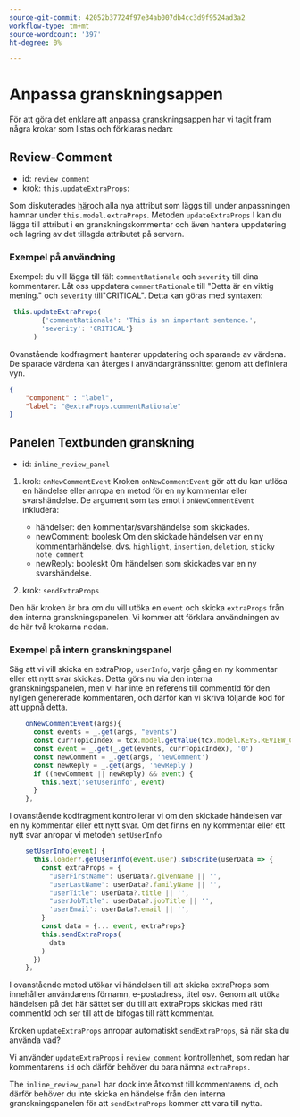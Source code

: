 ```yaml
---
source-git-commit: 42052b37724f97e34ab007db4cc3d9f9524ad3a2
workflow-type: tm+mt
source-wordcount: '397'
ht-degree: 0%

---
```

# Anpassa granskningsappen

För att göra det enklare att anpassa granskningsappen har vi tagit fram några krokar som listas och förklaras nedan:

## Review-Comment

- id: `review_comment`
- krok: `this.updateExtraProps`:

Som diskuterades [här](../../aem_guides_framework/basic_customisation.md)och alla nya attribut som läggs till under anpassningen hamnar under `this.model.extraProps`. Metoden `updateExtraProps` I kan du lägga till attribut i en granskningskommentar och även hantera uppdatering och lagring av det tillagda attributet på servern.

### Exempel på användning

Exempel: du vill lägga till fält `commentRationale` och `severity` till dina kommentarer.
Låt oss uppdatera `commentRationale` till &quot;Detta är en viktig mening.&quot; och `severity` till&quot;CRITICAL&quot;.
Detta kan göras med syntaxen:

```typescript
 this.updateExtraProps(
        {'commentRationale': 'This is an important sentence.',
        'severity': 'CRITICAL'}
      )
```

Ovanstående kodfragment hanterar uppdatering och sparande av värdena. De sparade värdena kan återges i användargränssnittet genom att definiera vyn.

```JSON
{
    "component" : "label",
    "label": "@extraProps.commentRationale"
}
```

## Panelen Textbunden granskning

- id: `inline_review_panel`

1. krok: `onNewCommentEvent`
Kroken `onNewCommentEvent` gör att du kan utlösa en händelse eller anropa en metod för en ny kommentar eller svarshändelse.
De argument som tas emot i `onNewCommentEvent` inkludera:
   - händelser: den kommentar/svarshändelse som skickades.
   - newComment: boolesk Om den skickade händelsen var en ny kommentarhändelse, dvs. `highlight`, `insertion`, `deletion`, `sticky note comment`
   - newReply: booleskt Om händelsen som skickades var en ny svarshändelse.

2. krok: `sendExtraProps`

Den här kroken är bra om du vill utöka en `event` och skicka `extraProps` från den interna granskningspanelen. Vi kommer att förklara användningen av de här två krokarna nedan.

### Exempel på intern granskningspanel

Säg att vi vill skicka en extraProp, `userInfo`, varje gång en ny kommentar eller ett nytt svar skickas. Detta görs nu via den interna granskningspanelen, men vi har inte en referens till commentId för den nyligen genererade kommentaren, och därför kan vi skriva följande kod för att uppnå detta.

```typescript
    onNewCommentEvent(args){
      const events = _.get(args, "events")
      const currTopicIndex = tcx.model.getValue(tcx.model.KEYS.REVIEW_CURR_TOPIC) || this.model.currTopicIndex || "0"
      const event = _.get(_.get(events, currTopicIndex), '0')
      const newComment = _.get(args, 'newComment')
      const newReply = _.get(args, 'newReply')
      if ((newComment || newReply) && event) {
        this.next('setUserInfo', event)
      }
    },
```

I ovanstående kodfragment kontrollerar vi om den skickade händelsen var en ny kommentar eller ett nytt svar. Om det finns en ny kommentar eller ett nytt svar anropar vi metoden `setUserInfo`

```typescript
    setUserInfo(event) {
      this.loader?.getUserInfo(event.user).subscribe(userData => {
        const extraProps = {
          "userFirstName": userData?.givenName || '',
          "userLastName": userData?.familyName || '',
          "userTitle": userData?.title || '',
          "userJobTitle": userData?.jobTitle || '',
          'userEmail': userData?.email || '',
        }
        const data = {... event, extraProps}
        this.sendExtraProps(
          data
        )
      })
    },
```

I ovanstående metod utökar vi händelsen till att skicka extraProps som innehåller användarens förnamn, e-postadress, titel osv. Genom att utöka händelsen på det här sättet ser du till att extraProps skickas med rätt commentId och ser till att de bifogas till rätt kommentar.

Kroken `updateExtraProps` anropar automatiskt `sendExtraProps`, så när ska du använda vad?

Vi använder `updateExtraProps` i `review_comment` kontrollenhet, som redan har kommentarens `id` och därför behöver du bara nämna `extraProps.`

The `inline_review_panel` har dock inte åtkomst till kommentarens id, och därför behöver du inte skicka en händelse från den interna granskningspanelen för att `sendExtraProps` kommer att vara till nytta.
